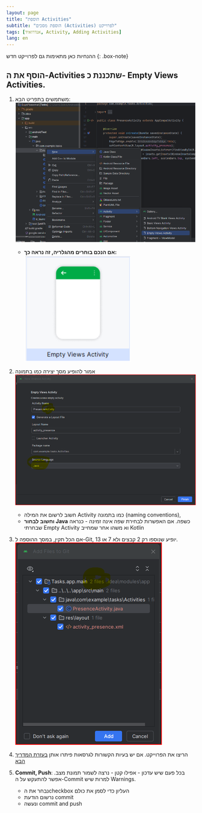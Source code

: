 ```yaml
---
layout: page
title: "הוספת Activities"
subtitle: "הוספת מסכים (Activities) לפרוייקט"
tags: [אנדרואיד, Activity, Adding Activities]
lang: en
---
```



ההנחיות כאן מתאימות גם לפרוייקט חדש
{: .box-note}



## הוסף את ה-Activities שתכננת כ- Empty Views Activities.
1. משתמשים בתפריט הבא:
    ![adding Empty Views Activity](/assets/img/011/image.png)
    -  **אם הנכם בוחרים מהגלריה, זה נראה כך:**
        ![Empty Views Activity, in Gallery screens](/assets/img/011/image-1.png)
1. אמור להופיע מסך יצירה כמו בתמונה 
    ![alt text](/assets/img/011/image-2.png)

    - חשוב לרשום את המילה Activity כמו בתמונה (naming conventions),
    - **וחשוב לבחור Java** כשפה. אם האפשרות לבחירת שפה אינה זמינה - כנראה שבחרתי Empty Activity וא משהו אחר שמחייב Kotlin

1. אם הכל תקין, במסך ההוספה ל-Git, יופיע שנוספו רק 2 קבצים ולא 7 או 13.
    ![alt text](/assets/img/011/image-3.png)

1. הריצו את הפרוייקט. אם יש בעיות הקשורות לגרסאות פיתרו אותן [בעזרת המדריך הבא](/android/versionUpdates)

1. **Commit, Push**: בכל פעם שיש עדכון - אפילו קטן - נרצה לשמור תמונת מצב. אפשר להתעקש על ה-Commit למרות שיש Warnings.
    - נבחר את הcheckbox העליון כדי לסמן את כולם
    - נרשום הודעת commit
    - ונעשה commit and push

